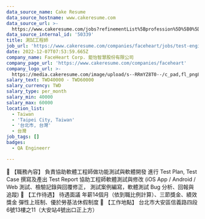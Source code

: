 ```yaml
---
data_source_name: Cake Resume
data_source_hostname: www.cakeresume.com
data_source_url: >-
  https://www.cakeresume.com/jobs?refinementList%5Bprofession%5D%5B0%5D=engineering_qa-engineer&refinementList%5Bsalary_currency%5D=TWD&range%5Bsalary_range%5D%5Bmin%5D=800096
data_source_internal_id: '50339'
title: 測試工程師
job_url: 'https://www.cakeresume.com/companies/faceheart/jobs/test-engineer-55fa56'
date: 2022-12-07T07:53:59.665Z
company_name: FaceHeart Corp. 鉅怡智慧股份有限公司
company_page_url: 'https://www.cakeresume.com/companies/faceheart'
company_logo_url: >-
  https://media.cakeresume.com/image/upload/s--RRmYZ8T0--/c_pad,fl_png8,h_200,w_200/v1663844563/o83p6lv7a1zvucejnxgh.png
salary_text: TWD40000 - TWD60000
salary_currency: TWD
salary_type: per_month
salary_min: 40000
salary_max: 60000
location_list:
  - Taiwan
  - 'Taipei City, Taiwan'
  - '台北市, 台灣'
  - 台灣
job_tags: []
badges:
  - QA Engineerr

---
```


📍 【職務內容】 負責協助軟體工程師做功能測試與軟體開發 進行 Test Plan, Test Case 撰寫及產出 Test Report 協助工程師軟體測試與修改 (iOS App / Android / Web 測試、檢驗記錄與回覆修正， 測試案例編寫，軟體測試 Bug 分析、回報與追蹤) 📍 【工作待遇】 待遇面議 年薪14個月（依到職比例計算）、三節獎金、績效獎金 彈性上班制、優於勞基法休假制度 📍 【工作地點】 台北市大安區信義路四段6號13樓之11（大安站4號出口正上方）